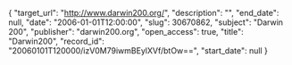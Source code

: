 {
  "target_url": "http://www.darwin200.org/", 
  "description": "", 
  "end_date": null, 
  "date": "2006-01-01T12:00:00", 
  "slug": 30670862, 
  "subject": "Darwin 200", 
  "publisher": "darwin200.org", 
  "open_access": true, 
  "title": "Darwin200", 
  "record_id": "20060101T120000/izV0M79iwmBEylXVf/btOw==", 
  "start_date": null
}

